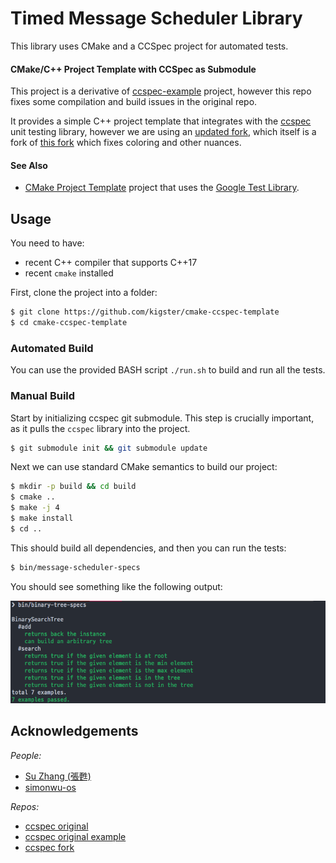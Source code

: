 # Timed Message Scheduler Library


This library uses CMake and a CCSpec project for automated tests.

#### CMake/C++ Project Template with CCSpec as Submodule

This project is a derivative of [ccspec-example](https://github.com/zhangsu/ccspec-example/) project, however this repo fixes some compilation and build issues in the original repo.

It provides a simple C++ project template that integrates with the [ccspec](https://github.com/zhangsu/ccspec) unit testing library, however we are using an [updated fork](https://github.com/kigster/ccspec), which itself is a fork of [this fork](https://github.com/simonwu-os/ccspec) which fixes coloring and other nuances.

#### See Also

 * [CMake Project Template](https://github.com/kigster/cmake-project-template) project that uses the [Google Test Library](https://github.com/google/googletest).

## Usage

You need to have:

 * recent C++ compiler that supports C++17
 * recent `cmake` installed

 First, clone the project into a folder:

```bash
$ git clone https://github.com/kigster/cmake-ccspec-template
$ cd cmake-ccspec-template
```

### Automated Build

You can use the provided BASH script `./run.sh` to build and run all the tests.

### Manual Build

Start by initializing ccspec git submodule. This step is crucially important, as it pulls the `ccspec` library into the project.

```bash
$ git submodule init && git submodule update
```

Next we can use standard CMake semantics to build our project:

```bash
$ mkdir -p build && cd build
$ cmake ..
$ make -j 4 
$ make install
$ cd ..
```

This should build all dependencies, and then you can run the tests:

```bash
$ bin/message-scheduler-specs
```

You should see something like the following output:

![ccspec](doc/ccspec.png)

## Acknowledgements

*People:*

 * [Su Zhang (張甦)](https://github.com/zhangsu)
 * [simonwu-os](https://github.com/simonwu-os)

*Repos:*

 * [ccspec original](https://github.com/zhangsu/ccspec)
 * [ccspec original example](https://github.com/zhangsu/ccspec-example/)
 * [ccspec fork](https://github.com/simonwu-os/ccspec)
